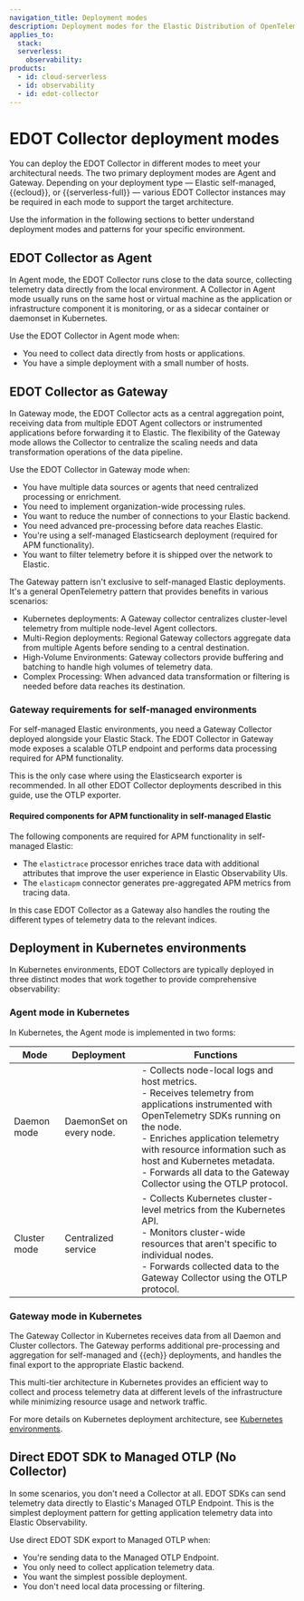 ```yaml
---
navigation_title: Deployment modes
description: Deployment modes for the Elastic Distribution of OpenTelemetry (EDOT) Collector, including Agent and Gateway modes and when to use each.
applies_to:
  stack:
  serverless:
    observability:
products:
  - id: cloud-serverless
  - id: observability
  - id: edot-collector
---
```


# EDOT Collector deployment modes

You can deploy the EDOT Collector in different modes to meet your architectural needs. The two primary deployment modes are Agent and Gateway. Depending on your deployment type — Elastic self-managed, {{ecloud}}, or {{serverless-full}} — various EDOT Collector instances may be required in each mode to support the target architecture.

Use the information in the following sections to better understand deployment modes and patterns for your specific environment.

## EDOT Collector as Agent

In Agent mode, the EDOT Collector runs close to the data source, collecting telemetry data directly from the local environment. A Collector in Agent mode usually runs on the same host or virtual machine as the application or infrastructure component it is monitoring, or as a sidecar container or daemonset in Kubernetes.

Use the EDOT Collector in Agent mode when:

- You need to collect data directly from hosts or applications.
- You have a simple deployment with a small number of hosts.

## EDOT Collector as Gateway

In Gateway mode, the EDOT Collector acts as a central aggregation point, receiving data from multiple EDOT Agent collectors or instrumented applications before forwarding it to Elastic. The flexibility of the Gateway mode allows the Collector to centralize the scaling needs and data transformation operations of the data pipeline.

Use the EDOT Collector in Gateway mode when:

- You have multiple data sources or agents that need centralized processing or enrichment.
- You need to implement organization-wide processing rules.
- You want to reduce the number of connections to your Elastic backend.
- You need advanced pre-processing before data reaches Elastic.
- You're using a self-managed Elasticsearch deployment (required for APM functionality).
- You want to filter telemetry before it is shipped over the network to Elastic.

The Gateway pattern isn't exclusive to self-managed Elastic deployments. It's a general OpenTelemetry pattern that provides benefits in various scenarios:

- Kubernetes deployments: A Gateway collector centralizes cluster-level telemetry from multiple node-level Agent collectors.
- Multi-Region deployments: Regional Gateway collectors aggregate data from multiple Agents before sending to a central destination.
- High-Volume Environments: Gateway collectors provide buffering and batching to handle high volumes of telemetry data.
- Complex Processing: When advanced data transformation or filtering is needed before data reaches its destination.

### Gateway requirements for self-managed environments

For self-managed Elastic environments, you need a Gateway Collector deployed alongside your Elastic Stack. The EDOT Collector in Gateway mode exposes a scalable OTLP endpoint and performs data processing required for APM functionality.

This is the only case where using the Elasticsearch exporter is recommended. In all other EDOT Collector deployments described in this guide, use the OTLP exporter.

#### Required components for APM functionality in self-managed Elastic

The following components are required for APM functionality in self-managed Elastic:

- The `elastictrace` processor enriches trace data with additional attributes that improve the user experience in Elastic Observability UIs.
- The `elasticapm` connector generates pre-aggregated APM metrics from tracing data.

In this case EDOT Collector as a Gateway also handles the routing the different types of telemetry data to the relevant indices.

## Deployment in Kubernetes environments

In Kubernetes environments, EDOT Collectors are typically deployed in three distinct modes that work together to provide comprehensive observability:

### Agent mode in Kubernetes

In Kubernetes, the Agent mode is implemented in two forms:

| Mode | Deployment | Functions |
|------|------------|-----------|
| Daemon mode | DaemonSet on every node. | - Collects node-local logs and host metrics.<br>- Receives telemetry from applications instrumented with OpenTelemetry SDKs running on the node.<br>- Enriches application telemetry with resource information such as host and Kubernetes metadata.<br>- Forwards all data to the Gateway Collector using the OTLP protocol. |
| Cluster mode | Centralized service | - Collects Kubernetes cluster-level metrics from the Kubernetes API.<br>- Monitors cluster-wide resources that aren't specific to individual nodes.<br>- Forwards collected data to the Gateway Collector using the OTLP protocol. |

### Gateway mode in Kubernetes

The Gateway Collector in Kubernetes receives data from all Daemon and Cluster collectors. The Gateway performs additional pre-processing and aggregation for self-managed and {{ech}} deployments, and handles the final export to the appropriate Elastic backend.

This multi-tier architecture in Kubernetes provides an efficient way to collect and process telemetry data at different levels of the infrastructure while minimizing resource usage and network traffic.

For more details on Kubernetes deployment architecture, see [Kubernetes environments](../architecture/k8s.md).

## Direct EDOT SDK to Managed OTLP (No Collector)

In some scenarios, you don't need a Collector at all. EDOT SDKs can send telemetry data directly to Elastic's Managed OTLP Endpoint. This is the simplest deployment pattern for getting application telemetry data into Elastic Observability.

Use direct EDOT SDK export to Managed OTLP when:

- You're sending data to the Managed OTLP Endpoint.
- You only need to collect application telemetry data.
- You want the simplest possible deployment.
- You don't need local data processing or filtering.
